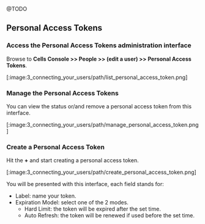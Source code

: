 @TODO


## Personal Access Tokens


### Access the Personal Access Tokens administration interface

Browse to **Cells Console >> People >> (edit a user) >> Personal Access Tokens**.

[:image:3_connecting_your_users/path/list_personal_access_token.png]

### Manage the Personal Access Tokens

You can view the status or/and remove a personal access token from this interface.

[:image:3_connecting_your_users/path/manage_personal_access_token.png]

### Create a Personal Access Token

Hit the **+** and start creating a personal access token.

[:image:3_connecting_your_users/path/create_personal_access_token.png]

You will be presented with this interface, each field stands for:

- Label: name your token.
- Expiration Model: select one of the 2 modes.
  - Hard Limit: the token will be expired after the set time.
  - Auto Refresh: the token will be renewed if used before the set time.